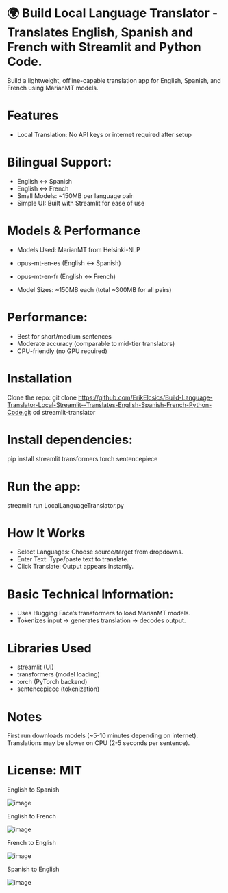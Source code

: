 # 🌍 Build Local Language Translator - Translates English, Spanish and French with Streamlit and Python Code.

Build a lightweight, offline-capable translation app for English, Spanish, and French using MarianMT models.

# Features
- Local Translation: No API keys or internet required after setup

# Bilingual Support:
- English ↔ Spanish
- English ↔ French
- Small Models: ~150MB per language pair
- Simple UI: Built with Streamlit for ease of use

# Models & Performance
- Models Used: MarianMT from Helsinki-NLP

- opus-mt-en-es (English ↔ Spanish)
- opus-mt-en-fr (English ↔ French)

- Model Sizes: ~150MB each (total ~300MB for all pairs)

# Performance:
- Best for short/medium sentences
- Moderate accuracy (comparable to mid-tier translators)
- CPU-friendly (no GPU required)

# Installation
Clone the repo:
git clone https://github.com/ErikElcsics/Build-Language-Translator-Local-Streamlit--Translates-English-Spanish-French-Python-Code.git
cd streamlit-translator

# Install dependencies:
pip install streamlit transformers torch sentencepiece

# Run the app:
streamlit run LocalLanguageTranslator.py

# How It Works
- Select Languages: Choose source/target from dropdowns.
- Enter Text: Type/paste text to translate.
- Click Translate: Output appears instantly.

# Basic Technical Information:
- Uses Hugging Face’s transformers to load MarianMT models.
- Tokenizes input → generates translation → decodes output.

# Libraries Used
- streamlit (UI)
- transformers (model loading)
- torch (PyTorch backend)
- sentencepiece (tokenization)

# Notes
First run downloads models (~5-10 minutes depending on internet).
Translations may be slower on CPU (2-5 seconds per sentence).

# License: MIT

English to Spanish

![image](https://github.com/user-attachments/assets/87db213e-48b9-48e2-bc81-669a5cc6fc82)

English to French

![image](https://github.com/user-attachments/assets/036088b5-6527-4c42-a75a-767deaecb340)

French to English

![image](https://github.com/user-attachments/assets/a379a6dd-685f-4042-9cbc-e480b66ac36b)

Spanish to English

![image](https://github.com/user-attachments/assets/1d4a5e1d-996b-4b2b-afc3-17e548f3e6ae)










